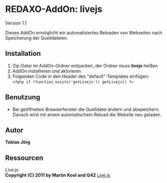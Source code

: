 REDAXO-AddOn: livejs
=======================

Version 1.1

Dieses AddOn ermöglicht ein automatisiertes Reloaden von Webseiten nach Speicherung der Quelldateien.


Installation
------------

1. Zip-Datei im AddOn-Ordner entpacken, der Ordner muss **livejs** heißen
2. AddOn installieren und aktivieren
3. Folgenden Code in den Header des "default"-Templates einfügen:  
`<?php if (function_exists('getLivejs')) getLivejs() ?>`

Benutzung
---------

* Bei geöffnetem Browserfenster die Quelldatei ändern und abspeichern. Danach wird mit einem automatischem Reload die Website neu geladen.

Autor
------------

**Tobias Jörg**

Ressourcen
------------

Live.js  
**Copyright (C) 2011 by Martin Kool and Q42** [Live.js](http://www.livejs.com/ "Live.js")
